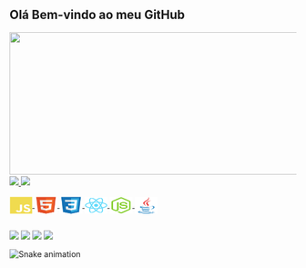 ## Olá Bem-vindo ao meu GitHub
 <div>
 <img src="https://www.mygo.ge/uploads/blog/1584023795.jpg" width="800px" height="250" />
  <a href="https://github.com/edinelsonslima">
  <img height="180em" src="https://github-readme-stats.vercel.app/api?username=edinelsonslima&show_icons=true&theme=dracula&include_all_commits=true&count_private=true"/>
  <img height="180em" src="https://github-readme-stats.vercel.app/api/top-langs/?username=edinelsonslima&layout=compact&langs_count=16&theme=dracula"/>
</div>
<div style="display: inline_block"><br>
  <img align="center" alt="Edinelson-Js" height="30" width="40" src="https://raw.githubusercontent.com/devicons/devicon/master/icons/javascript/javascript-plain.svg">
  <img align="center" alt="Edinelson-HTML" height="30" width="40" src="https://raw.githubusercontent.com/devicons/devicon/master/icons/html5/html5-original.svg">
  <img align="center" alt="Edinelson-CSS" height="30" width="40" src="https://raw.githubusercontent.com/devicons/devicon/master/icons/css3/css3-original.svg">
  <img align="center" alt="Edinelson-React" height="30" width="40" src="https://raw.githubusercontent.com/devicons/devicon/master/icons/react/react-original.svg">
  <img align="center" alt="Edinelson-CSS" height="30" width="40" src="https://raw.githubusercontent.com/devicons/devicon/master/icons/nodejs/nodejs-original.svg">
  <img align="center" alt="Edinelson-Java" height="30" width="40" src="https://raw.githubusercontent.com/devicons/devicon/master/icons/java/java-original.svg">
</div>
  
  ##
 
<div> 
  <a href="https://www.instagram.com/edinelsonslima/" target="_blank"><img src="https://img.shields.io/badge/-Instagram-%23E4405F?style=for-the-badge&logo=instagram&logoColor=white" target="_blank"></a>
  <a href = "mailto: edinelsonlima86@gmail.com"><img src="https://img.shields.io/badge/-Gmail-%23333?style=for-the-badge&logo=gmail&logoColor=white" target="_blank"></a>
  <a href="https://www.linkedin.com/in/edinelson-lima/" target="_blank"><img src="https://img.shields.io/badge/-LinkedIn-%230077B5?style=for-the-badge&logo=linkedin&logoColor=white" target="_blank"></a>
  <a href="https://edinelsonslima.github.io/edinelson-lima/" target="_blank"><img src="https://img.shields.io/badge/-website-%5B?style=for-the-badge&logo=opel&logoColor=white" target="_blank"></a>
 
  ![Snake animation](https://github.com/edinelsonslima/edinelsonslima/blob/output/github-contribution-grid-snake.svg)
 
</div>
